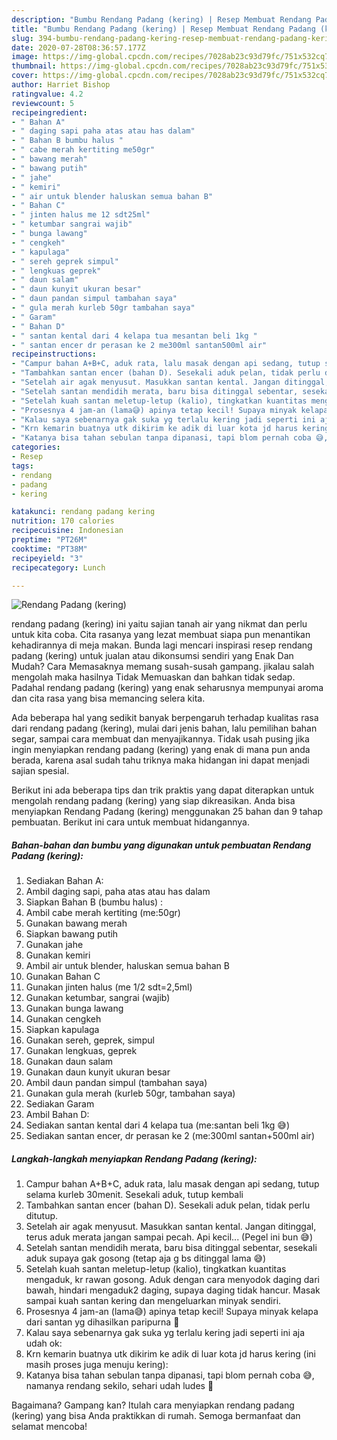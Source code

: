 ```yaml
---
description: "Bumbu Rendang Padang (kering) | Resep Membuat Rendang Padang (kering) Yang Bisa Manjain Lidah"
title: "Bumbu Rendang Padang (kering) | Resep Membuat Rendang Padang (kering) Yang Bisa Manjain Lidah"
slug: 394-bumbu-rendang-padang-kering-resep-membuat-rendang-padang-kering-yang-bisa-manjain-lidah
date: 2020-07-28T08:36:57.177Z
image: https://img-global.cpcdn.com/recipes/7028ab23c93d79fc/751x532cq70/rendang-padang-kering-foto-resep-utama.jpg
thumbnail: https://img-global.cpcdn.com/recipes/7028ab23c93d79fc/751x532cq70/rendang-padang-kering-foto-resep-utama.jpg
cover: https://img-global.cpcdn.com/recipes/7028ab23c93d79fc/751x532cq70/rendang-padang-kering-foto-resep-utama.jpg
author: Harriet Bishop
ratingvalue: 4.2
reviewcount: 5
recipeingredient:
- " Bahan A"
- " daging sapi paha atas atau has dalam"
- " Bahan B bumbu halus "
- " cabe merah kertiting me50gr"
- " bawang merah"
- " bawang putih"
- " jahe"
- " kemiri"
- " air untuk blender haluskan semua bahan B"
- " Bahan C"
- " jinten halus me 12 sdt25ml"
- " ketumbar sangrai wajib"
- " bunga lawang"
- " cengkeh"
- " kapulaga"
- " sereh geprek simpul"
- " lengkuas geprek"
- " daun salam"
- " daun kunyit ukuran besar"
- " daun pandan simpul tambahan saya"
- " gula merah kurleb 50gr tambahan saya"
- " Garam"
- " Bahan D"
- " santan kental dari 4 kelapa tua mesantan beli 1kg "
- " santan encer dr perasan ke 2 me300ml santan500ml air"
recipeinstructions:
- "Campur bahan A+B+C, aduk rata, lalu masak dengan api sedang, tutup selama kurleb 30menit. Sesekali aduk, tutup kembali"
- "Tambahkan santan encer (bahan D). Sesekali aduk pelan, tidak perlu ditutup."
- "Setelah air agak menyusut. Masukkan santan kental. Jangan ditinggal, terus aduk merata jangan sampai pecah. Api kecil... (Pegel ini bun 😅)"
- "Setelah santan mendidih merata, baru bisa ditinggal sebentar, sesekali aduk supaya gak gosong (tetap aja g bs ditinggal lama 😅)"
- "Setelah kuah santan meletup-letup (kalio), tingkatkan kuantitas mengaduk, kr rawan gosong. Aduk dengan cara menyodok daging dari bawah, hindari mengaduk2 daging, supaya daging tidak hancur. Masak sampai kuah santan kering dan mengeluarkan minyak sendiri."
- "Prosesnya 4 jam-an (lama😅) apinya tetap kecil! Supaya minyak kelapa dari santan yg dihasilkan paripurna 🤣"
- "Kalau saya sebenarnya gak suka yg terlalu kering jadi seperti ini aja udah ok:"
- "Krn kemarin buatnya utk dikirim ke adik di luar kota jd harus kering (ini masih proses juga menuju kering):"
- "Katanya bisa tahan sebulan tanpa dipanasi, tapi blom pernah coba 😅, namanya rendang sekilo, sehari udah ludes 🤣"
categories:
- Resep
tags:
- rendang
- padang
- kering

katakunci: rendang padang kering 
nutrition: 170 calories
recipecuisine: Indonesian
preptime: "PT26M"
cooktime: "PT38M"
recipeyield: "3"
recipecategory: Lunch

---
```



![Rendang Padang (kering)](https://img-global.cpcdn.com/recipes/7028ab23c93d79fc/751x532cq70/rendang-padang-kering-foto-resep-utama.jpg)


rendang padang (kering) ini yaitu sajian tanah air yang nikmat dan perlu untuk kita coba. Cita rasanya yang lezat membuat siapa pun menantikan kehadirannya di meja makan.
Bunda lagi mencari inspirasi resep rendang padang (kering) untuk jualan atau dikonsumsi sendiri yang Enak Dan Mudah? Cara Memasaknya memang susah-susah gampang. jikalau salah mengolah maka hasilnya Tidak Memuaskan dan bahkan tidak sedap. Padahal rendang padang (kering) yang enak seharusnya mempunyai aroma dan cita rasa yang bisa memancing selera kita.

Ada beberapa hal yang sedikit banyak berpengaruh terhadap kualitas rasa dari rendang padang (kering), mulai dari jenis bahan, lalu pemilihan bahan segar, sampai cara membuat dan menyajikannya. Tidak usah pusing jika ingin menyiapkan rendang padang (kering) yang enak di mana pun anda berada, karena asal sudah tahu triknya maka hidangan ini dapat menjadi sajian spesial.




Berikut ini ada beberapa tips dan trik praktis yang dapat diterapkan untuk mengolah rendang padang (kering) yang siap dikreasikan. Anda bisa menyiapkan Rendang Padang (kering) menggunakan 25 bahan dan 9 tahap pembuatan. Berikut ini cara untuk membuat hidangannya.

<!--inarticleads1-->

##### Bahan-bahan dan bumbu yang digunakan untuk pembuatan Rendang Padang (kering):

1. Sediakan  Bahan A:
1. Ambil  daging sapi, paha atas atau has dalam
1. Siapkan  Bahan B (bumbu halus) :
1. Ambil  cabe merah kertiting (me:50gr)
1. Gunakan  bawang merah
1. Siapkan  bawang putih
1. Gunakan  jahe
1. Gunakan  kemiri
1. Ambil  air untuk blender, haluskan semua bahan B
1. Gunakan  Bahan C
1. Gunakan  jinten halus (me 1/2 sdt=2,5ml)
1. Gunakan  ketumbar, sangrai (wajib)
1. Gunakan  bunga lawang
1. Gunakan  cengkeh
1. Siapkan  kapulaga
1. Gunakan  sereh, geprek, simpul
1. Gunakan  lengkuas, geprek
1. Gunakan  daun salam
1. Gunakan  daun kunyit ukuran besar
1. Ambil  daun pandan simpul (tambahan saya)
1. Gunakan  gula merah (kurleb 50gr, tambahan saya)
1. Sediakan  Garam
1. Ambil  Bahan D:
1. Sediakan  santan kental dari 4 kelapa tua (me:santan beli 1kg 😅)
1. Sediakan  santan encer, dr perasan ke 2 (me:300ml santan+500ml air)




<!--inarticleads2-->

##### Langkah-langkah menyiapkan Rendang Padang (kering):

1. Campur bahan A+B+C, aduk rata, lalu masak dengan api sedang, tutup selama kurleb 30menit. Sesekali aduk, tutup kembali
1. Tambahkan santan encer (bahan D). Sesekali aduk pelan, tidak perlu ditutup.
1. Setelah air agak menyusut. Masukkan santan kental. Jangan ditinggal, terus aduk merata jangan sampai pecah. Api kecil... (Pegel ini bun 😅)
1. Setelah santan mendidih merata, baru bisa ditinggal sebentar, sesekali aduk supaya gak gosong (tetap aja g bs ditinggal lama 😅)
1. Setelah kuah santan meletup-letup (kalio), tingkatkan kuantitas mengaduk, kr rawan gosong. Aduk dengan cara menyodok daging dari bawah, hindari mengaduk2 daging, supaya daging tidak hancur. Masak sampai kuah santan kering dan mengeluarkan minyak sendiri.
1. Prosesnya 4 jam-an (lama😅) apinya tetap kecil! Supaya minyak kelapa dari santan yg dihasilkan paripurna 🤣
1. Kalau saya sebenarnya gak suka yg terlalu kering jadi seperti ini aja udah ok:
1. Krn kemarin buatnya utk dikirim ke adik di luar kota jd harus kering (ini masih proses juga menuju kering):
1. Katanya bisa tahan sebulan tanpa dipanasi, tapi blom pernah coba 😅, namanya rendang sekilo, sehari udah ludes 🤣




Bagaimana? Gampang kan? Itulah cara menyiapkan rendang padang (kering) yang bisa Anda praktikkan di rumah. Semoga bermanfaat dan selamat mencoba!
